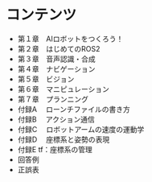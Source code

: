 # コンテンツ  
- 第１章　AIロボットをつくろう！  
- 第２章　はじめてのROS2  
- 第３章　音声認識・合成
- 第４章　ナビゲーション
- 第５章　ビジョン
- 第６章　マニピュレーション
- 第７章　プランニング
- 付録A 　ローンチファイルの書き方
- 付録B 　アクション通信
- 付録C 　ロボットアームの速度の運動学
- 付録D 　座標系と姿勢の表現
- 付録E   tf：座標系の管理
- 回答例
- 正誤表
